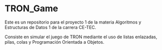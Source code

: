 # TRON_Game
Este es un repositorio para el proyecto 1 de la materia Algoritmos y Estructuras de Datos 1 de la carrera CE-TEC.

Consiste en simular el juego de TRON mediante el uso de listas enlazadas, pilas, colas y Programación Orientada a Objetos.
